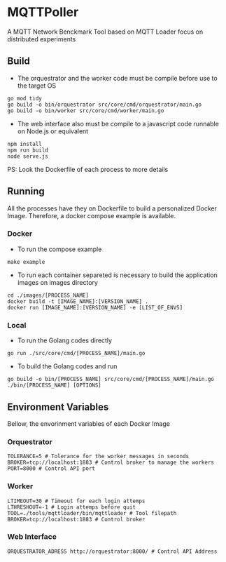 # MQTTPoller
 A MQTT Network Benckmark Tool based on MQTT Loader focus on distributed experiments
## Build
* The orquestrator and the worker code must be compile before use to the target OS
```
go mod tidy
go build -o bin/orquestrator src/core/cmd/orquestrator/main.go
go build -o bin/worker src/core/cmd/worker/main.go
```
* The web interface also must be compile to a javascript code runnable on Node.js or equivalent
```
npm install
npm run build
node serve.js
```
PS: Look the Dockerfile of each process to more details
## Running
All the processes have they on Dockerfile to build a personalized Docker Image. Therefore, a docker compose example is available.
### Docker
* To run the compose example
```
make example
```
* To run each container separeted is necessary to build the application images on images directory
```
cd ./images/[PROCESS_NAME]
docker build -t [IMAGE_NAME]:[VERSION_NAME] .
docker run [IMAGE_NAME]:[VERSION_NAME] -e [LIST_OF_ENVS]
```
### Local
* To run the Golang codes directly
```
go run ./src/core/cmd/[PROCESS_NAME]/main.go
```
* To build the Golang codes and run
```
go build -o bin/[PROCESS_NAME] src/core/cmd/[PROCESS_NAME]/main.go
./bin/[PROCESS_NAME] [OPTIONS]
```
## Environment Variables
Bellow, the envorinment variables of each Docker Image
### Orquestrator
```
TOLERANCE=5 # Tolerance for the worker messages in seconds
BROKER=tcp://localhost:1883 # Control broker to manage the workers
PORT=8000 # Control API port
```
### Worker
```
LTIMEOUT=30 # Timeout for each login attemps
LTHRESHOUT=-1 # Login attemps before quit
TOOL=./tools/mqttloader/bin/mqttloader # Tool filepath
BROKER=tcp://localhost:1883 # Control broker
```
### Web Interface
```
ORQUESTRATOR_ADRESS http://orquestrator:8000/ # Control API Address
```
